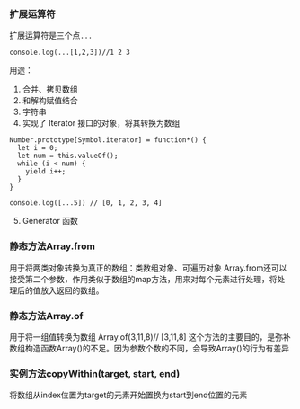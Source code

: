 ### 扩展运算符
扩展运算符是三个点```...```
```
console.log(...[1,2,3])//1 2 3
```
用途：
1. 合并、拷贝数组
2. 和解构赋值结合
3. 字符串
4. 实现了 Iterator 接口的对象，将其转换为数组
```
Number.prototype[Symbol.iterator] = function*() {
  let i = 0;
  let num = this.valueOf();
  while (i < num) {
    yield i++;
  }
}

console.log([...5]) // [0, 1, 2, 3, 4]
```
5. Generator 函数

### 静态方法Array.from
用于将两类对象转换为真正的数组：类数组对象、可遍历对象
Array.from还可以接受第二个参数，作用类似于数组的map方法，用来对每个元素进行处理，将处理后的值放入返回的数组。
### 静态方法Array.of
用于将一组值转换为数组
Array.of(3,11,8)// [3,11,8]
这个方法的主要目的，是弥补数组构造函数Array()的不足。因为参数个数的不同，会导致Array()的行为有差异
### 实例方法copyWithin(target, start, end)
将数组从index位置为target的元素开始置换为start到end位置的元素